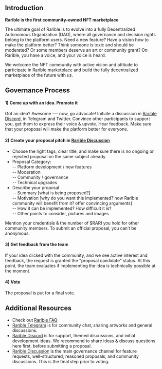 Introduction
------------------

**Rarible is the first community-owned NFT marketplace**

The ultimate goal of Rarible is to evolve into a fully Decentralized Autonomous Organization (DAO), where all governance and decision rights belong to the platform users. Need a new feature? Have a vision how to make the platform better? Think someone is toxic and should be moderated? Or some members deserve an art or community grant? On Rarible, you have a voice, and your voice is heard.

We welcome the NFT community with active vision and attitude to participate in Rarible marketplace and build the fully decentralized marketplace of the future with us.

Governance Process
------------------

#### 1) Come up with an idea. Promote it

Got an idea? Awesome --- now, go advocate! Initiate a discussion in [Rarible Discord](https://discord.gg/eqFx6c), in Telegram and Twitter. Convince other participants to support you, get them to express their voice & upvote. Hear feedback. Make sure that your proposal will make the platform better for everyone.

#### 2) Create your proposal pitch in [Rarible Discussion](https://gov.rarible.com/)

-   Choose the right tags, clear title, and make sure there is no ongoing or rejected proposal on the same subject already.
-   Proposal Category:\
    -- Platform development / new features\
    -- Moderation\
    -- Community / governance\
    -- Technical upgrades
-   Describe your proposal\
    -- Summary [what is being proposed?]\
    -- Motivation [why do you want this implemented? how Rarible community will benefit from it? offer convincing arguments]\
    -- How it can be implemented? How difficult it is?\
    -- Other points to consider, pictures and images

Mention your credentials & the number of $RARI you hold for other community members. To submit an official proposal, you can't be anonymous.

#### 3) Get feedback from the team

If your idea clicked with the community, and we see active interest and feedback, the request is granted the "proposal candidate" status. At this point, the team evaluates if implementing the idea is technically possible at the moment.

#### 4) Vote

The proposal is put for a final vote.

Additional Resources
--------------------

-   Check out [Rarible FAQ](https://www.notion.so/rarible-com-FAQ-9038d28524164a5e83150de052f6d5a5)
-   [Rarible Telegram](https://t.me/rarible) is for community chat, sharing artworks and general discussions.
-   [Rarible Discord](https://discord.gg/NbmswMX) is for support, themed discussions, and initial development ideas. We recommend to share ideas & discuss questions here first, before submitting a proposal.
-   [Rarible Discussion](https://gov.rarible.com/) is the main governance channel for feature requests, well-structured, reasoned proposals, and community discussions. This is the final step prior to voting.